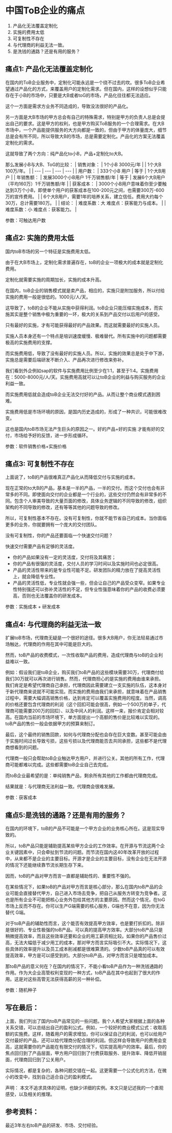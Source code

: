 # 中国ToB企业的痛点
1. 产品化无法覆盖定制化
2. 实施的费用太低
3. 可复制性不存在
4. 与代理商的利益无法一致。
5. 是洗钱的通路？还是有用的服务？

## 痛点1: 产品化无法覆盖定制化

在国内的ToB企业服务中，定制化可能永远是一个绕不过去的坎。很多ToB企业希望通过产品化的方式，来覆盖用户的定制化需求。但在国内，这样的设想似乎只能存在于小B的市场中，只要是大B或者toG的市场，产品化往往都无法适应。

这个一方面是需求方业务不同造成的，导致没法很好的产品化。

另一方面是大B市场的甲方总会有自己的特殊需求，特别是甲方的负责人总是会提出自己的要求。这是甲方的权利，也是甲方购买ToB服务的一个合理需求。在大B市场中，一个产品能提供服务的大方向都是一致的，但由于甲方的体量庞大，细节总是会有所不同，所以导致大B的市场，总是需要定制化。产品化的方案无法覆盖定制化的需求。

这就导致了两个方向：纯产品化to小B，产品+定制化to大B。

那么发展小B与大B、ToG的比较：
| 销售对象： | 1个小B 3000元/年 |  | 1个大B 100万/年。 |
| --- | --- | --- | --- |
| 用户数： | 333个小B 用户  | 等于 | 1个大B用户 |
| 年销售额： | 发展3000个小B用户 1千万销售额/年 | 等于 | 发展6个大B用户（平均160万）1千万销售额/年 |
| 获客成本： | 3000个小B用户意味着你至少要触达到3万个小B，即使单个用户的获客成本在100-200元之间，也需要300万-600万的宣传费用。 |  | 6个大B用户，需要1年的培养关系，建立信任。费用大约每个30万，总计需要180万。 |
| 结论： | 难度系数：大 难度点：获客能力与成本。 |  | 难度系数：小 难度点：获客能力。 |

参数：可触达用户数

## 痛点2: 实施的费用太低

国内toB市场的另一个特征是实施费用太低。

由于在大B市场上，定制化需求普遍存在，toB的企业一项极大的成本就是定制化费用。

定制化就需要实施的周期加长，实施的成本升高。

在国内，toB企业的销售模式就是卖产品，相应的，实施只是附加服务，所以付给实施的费用一般是很低的。1000元/人/天。

这导致了，toB的企业不能从实施中获得利润。toB企业只能压缩实施成本，而实施其实是整个销售中极为重要的一环，极大的关系到产品交付以后用户的感受。

只有最好的实施，才有可能获得最好的产品效果。而这就需要最好的实施人员。

实施人员本身还有一个特点是培训速度缓慢、极难替代。所有实施中的问题都需要极高的实施费用的支撑。

而实施费用低，导致了没有最好的实施人员。所以，实施的效果总是处于中下游，实施总是需要后端研发不断介入、产品再次进行修改来弥补。

我们看到外企例如sap的软件与实施费用比例至少在1:1，甚至于1:4。实施费用在：5000-8000元/人/天。实施费用高就可以让toB企业的利益与购买服务的企业利益一致。

而实施费用低就会造成toB企业无法交付好的产品。从而让整个商业模式遇到困难。

实施费用低是市场环境的原因，是国内历史造成的，形成了一种共识，可能很难改变。

这也是国内toB市场无法产生巨头的原因之一。好的产品+好的实施 才能有好的交付，市场给予好的反馈，进一步形成循环。

参数：软件销售价格+实施价格

## 痛点3: 可复制性不存在

上面说了，toB的产品很难真正产品化从而降低交付与实施的成本。

现在正常的to大B的产品，基本是一半的产品，一半的交付。而这个交付也会有非常多的不同。即使面向交付的企业都是一个行业的，这些交付仍然会有非常多的不同。包含个人审美导致的大量页面的修改，具体业务逻辑的不同导致的修改，组织架构的不同导致的修改，还有等等其他的问题导致的修改。

所以，可复制性基本不存在。没有可复制性，你就不能节省自己的成本。当你面临更多的业务，你就要拥有一个庞大的交付团队。

没有可复制性，你的产品还要面临一个快速交付问题？

快速交付需要产品有足够的灵活度。

- 你的产品如果没有一定的灵活度，交付将及其痛苦；
- 你的产品有很强的灵活度，交付人员的学习时间以及实施时间也必定很高。
- 产品的灵活性带来的是专业性可能不足。研发团队的精力放在了提高灵活性上，就会降低专业性。
- 产品的灵活性低，专业性就会强一些，但会让自己的产品受众变窄。如果专业性特别强还可以弥补灵活性的不足，但专业性强意味着你的产品的收费必须要高，否则也无法覆盖你的研发成本。

参数：实施成本 + 研发成本

## 痛点4: 与代理商的利益无法一致

扩展toB市场，代理商无疑是一个很好的途径。很多大B用户，你无法轻易通过市场触达，代理商的作用在其中可能是巨大的。

然而，toB产品的收费模式，一次性收取产品的费用，造成代理商与toB的企业利益难以一致。

例如：假设我们是toB企业，购买我们toB产品的这些模块需要30万，代理商付给我们30万就可以再次进行销售。然而，代理商担心的是实施的费用由谁来承担。我们肯定是希望代理商自己承担，代理商因此需要建立一支实施的队伍，这本身对于新代理商来说就不可能实现。而实施的费用由我们来承担，就意味着在产品销售过程中，需要大幅调高销售价格，达到肯定可以覆盖实施费用的程度。当然，调高的价格还要包含代理商的利润（这个回扣可能会很高，例如一个500万的单子，代理商可能需要200万的回扣）、以及中间人的利润。这样一来，报价肯定会相对较高。在国内当前的市场环境下，单方面提出一个高额的售价是比较难以实现的。toB产品的售价一般会依据甲方的预算来制订。

最后，这个最终的销售回款，如何与代理商分配也会存在巨大变数。甚至可能会由于实施时间过长导致亏损，这些亏损以及代理商能否去共同承担，这些都不是代理商想看到的问题。

代理商一般只会帮助toB企业触达甲方用户，并进行公关。其他的所有工作，代理商可能都难以完成。这些都需要toB企业自己去完成。

而toB企业最希望的是：单纯销售产品，剩余所有其他的工作都由代理商完成。

结果就是：与代理商无法利益一致。代理商会很难发展。

参数：获客成本

## 痛点5:是洗钱的通路？还是有用的服务？

在国内的环境下，toB的产品不可能是一个甲方企业的业务核心所在。这是现实导致的。

所以，toB产品只能是辅助提高某些甲方企业的工作效率。在开源与节流这两个企业关键因素中，只会牵扯到节流的问题。而节流在国内这40年改革开放的过程中，从来都不是企业的主要目标。开源才是企业的主要目标，没有企业在无法开源的情况下还能继续靠节流长期生存下来。

因而，toB的产品对甲方而言一直都是辅助性的、重要性不强的。

在某些情况下，如果toB的产品对甲方而言是核心部分，那么在国内toB产品的企业可能会直接替代甲方，自己进入市场去竞争，把自己从服务方转变为竞争者。这也是所有企业不可能把核心业务外包给其他方的主要原因。然而这个情况，在toG市场上反而不存在。你可以生产G端需要的核心服务，G端也不在意，因为你无法替代 G端。

对于toB产品的辅助性而言，这个能否有效提高甲方效率，也是要打折扣的。除非是很好的、专业性极强的toB产品，可以真的提高甲方效率。大部分toB产品只是稍微提高效率，而且这些效率还要和企业的用工薪资相比较。如果你的产品售价过高，无法大幅低于减少用工的成本，那对甲方而言实际吸引不大。实际情况下，这些具体的效率提升以及员工成本削减都是很难算清的。少数toB产品真的可以有效提高效率，甲方是可以感受到的。大部分toB产品，对甲方而言只是增加成本。

那toB产品的意义何在？在国内的情况下，不能小看toB产品作为一种洗钱通路的作用。作为大企业高管权利变现的一种方式，toB产品在其中也起到了很大的作用。这是对这些高管无法获得高薪的另一种补偿。

参数：随机种子



## 写在最后：

上面，我们列出了国内toB产品常见的一些问题。我个人希望大家根据上面的各种关系交错，可以总结出自己的盈利公式。例如，一个较好的商业模式公式：收取高额的实施费。这样，随着用户的需求增加，你可以保证自己的利润，也可以给用户交付最好的产品，还可以给代理商分配合理的利润。但这样会导致用户的费用会变高，这就需要你的产品能在有限交付的情况下，切实提高用户的效率。最后，你的焦点回归到了产品层面，甲方用户回归到了付费获取服务、提升效率、降低开销层面，代理商回归到了公关用户。

实际情况，都是复杂的，各种问题交错在一起。这更需要一个公式化的方法，在微小的改变中，找到自己适合自己的盈利模式。

声明： 本文不追求具体的证明，也缺少详细的实例。本文只是记述我的一个直观感受，以及相关的推理。

## 参考资料：

最近3年左右toB产品的研发、市场、交付经验。
